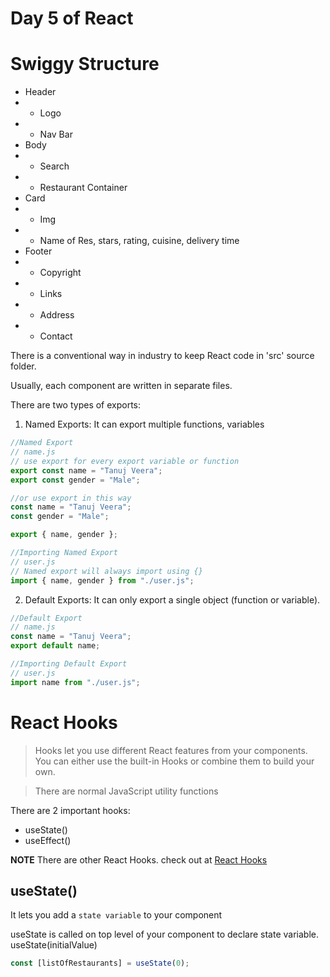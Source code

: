 # Day 5 of React

# Swiggy Structure

- Header
- - Logo
- - Nav Bar
- Body
- - Search
- - Restaurant Container
- Card
- - Img
- - Name of Res, stars, rating, cuisine, delivery time
- Footer
- - Copyright
- - Links
- - Address
- - Contact

There is a conventional way in industry to keep React code in 'src' source folder.

Usually, each component are written in separate files.

There are two types of exports:

1. Named Exports: It can export multiple functions, variables

```js
//Named Export
// name.js
// use export for every export variable or function
export const name = "Tanuj Veera";
export const gender = "Male";

//or use export in this way
const name = "Tanuj Veera";
const gender = "Male";

export { name, gender };

//Importing Named Export
// user.js
// Named export will always import using {}
import { name, gender } from "./user.js";
```

2. Default Exports: It can only export a single object (function or variable).

```js
//Default Export
// name.js
const name = "Tanuj Veera";
export default name;

//Importing Default Export
// user.js
import name from "./user.js";
```

# React Hooks

> Hooks let you use different React features from your components. You can either use the built-in Hooks or combine them to build your own.

> There are normal JavaScript utility functions

There are 2 important hooks:

- useState()
- useEffect()

**NOTE** There are other React Hooks. check out at [React Hooks](https://react.dev/reference/react/hooks "React Hooks Docs")

## useState()

It lets you add a `state variable` to your component

useState is called on top level of your component to declare state variable. useState(initialValue)

```js
const [listOfRestaurants] = useState(0);
```
